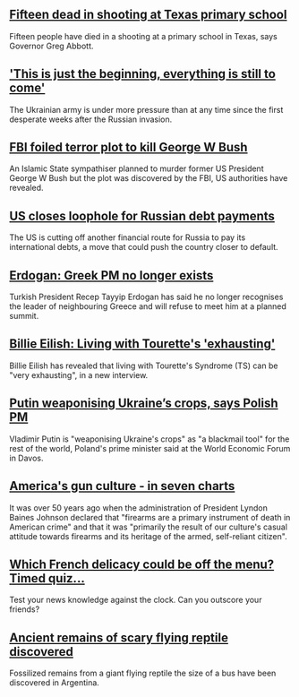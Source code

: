 ## [Fifteen dead in shooting at Texas primary school](https://www.bbc.com/news/world-us-canada-61573377)
Fifteen people have died in a shooting at a primary school in Texas, says Governor Greg Abbott. 
## ['This is just the beginning, everything is still to come'](https://www.bbc.com/news/world-61570444)
The Ukrainian army is under more pressure than at any time since the first desperate weeks after the Russian invasion. 
## [FBI foiled terror plot to kill George W Bush](https://www.bbc.com/news/world-us-canada-61569650)
An Islamic State sympathiser planned to murder former US President George W Bush but the plot was discovered by the FBI, US authorities have revealed.
## [US closes loophole for Russian debt payments](https://www.bbc.com/news/business-61569560)
The US is cutting off another financial route for Russia to pay its international debts, a move that could push the country closer to default.
## [Erdogan: Greek PM no longer exists](https://www.bbc.com/news/world-europe-61562305)
Turkish President Recep Tayyip Erdogan has said he no longer recognises the leader of neighbouring Greece and will refuse to meet him at a planned summit. 
## [Billie Eilish: Living with Tourette's 'exhausting'](https://www.bbc.com/news/newsbeat-61565717)
Billie Eilish has revealed that living with Tourette's Syndrome (TS) can be "very exhausting", in a new interview.
## [Putin weaponising Ukraine’s crops, says Polish PM](https://www.bbc.com/news/business-61562864)
Vladimir Putin is "weaponising Ukraine's crops" as "a blackmail tool" for the rest of the world, Poland's prime minister said at the World Economic Forum in Davos.
## [America's gun culture - in seven charts](https://www.bbc.com/news/world-us-canada-41488081)
It was over 50 years ago when the administration of President Lyndon Baines Johnson declared that "firearms are a primary instrument of death in American crime" and that it was "primarily the result of our culture's casual attitude towards firearms and its heritage of the armed, self-reliant citizen". 
## [Which French delicacy could be off the menu? Timed quiz...](https://www.bbc.com/news/world-us-canada-61546249)
Test your news knowledge against the clock. Can you outscore your friends?
## [Ancient remains of scary flying reptile discovered](https://www.bbc.com/news/science-environment-61568468)
Fossilized remains from a giant flying reptile the size of a bus have been discovered in Argentina.
